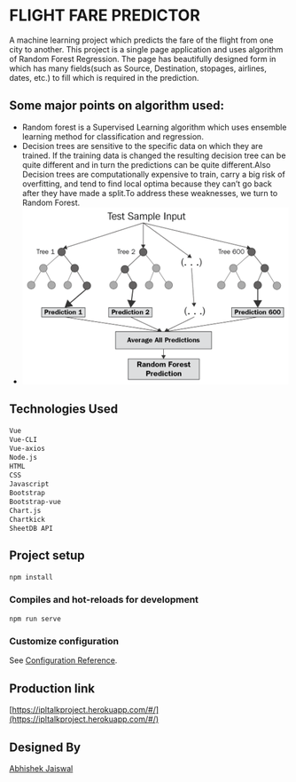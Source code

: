 # FLIGHT FARE PREDICTOR

A machine learning project which predicts the fare of the flight from one city to another. This project is a single page application and uses algorithm of Random Forest Regression. The page has beautifully designed form in which has many fields(such as Source, Destination, stopages, airlines, dates, etc.) to fill which is required in the prediction.

## Some major points on algorithm used:
* Random forest is a Supervised Learning algorithm which uses ensemble learning method for classification and regression.
* Decision trees are sensitive to the specific data on which they are trained. If the training data is changed the resulting decision tree can be quite different and in turn the predictions can be quite different.Also Decision trees are computationally expensive to train, carry a big risk of overfitting, and tend to find local optima because they can’t go back after they have made a split.To address these weaknesses, we turn to Random Forest.
* ![alt text](https://github.com/abhishekjais-124/Flight-farepredictor/blob/master/random_forest.png?raw=true)


## Technologies Used
```
Vue
Vue-CLI
Vue-axios
Node.js
HTML
CSS
Javascript
Bootstrap
Bootstrap-vue
Chart.js
Chartkick
SheetDB API

```

## Project setup
```
npm install
```

### Compiles and hot-reloads for development
```
npm run serve
```

### Customize configuration
See [Configuration Reference](https://cli.vuejs.org/config/).

## Production link
[https://ipltalkproject.herokuapp.com/#/](https://ipltalkproject.herokuapp.com/#/)

## Designed By
[Abhishek Jaiswal](https://www.linkedin.com/in/abhishek-jaiswal-749b681a3/)

